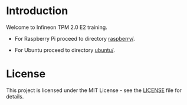 # Introduction

Welcome to Infineon TPM 2.0 E2 training. 

- For Raspberry Pi proceed to directory [raspberry/](https://github.com/wxleong/optiga-tpm-2021-e2-training-day1/tree/master/raspberry).

- For Ubuntu proceed to directory [ubuntu/](https://github.com/wxleong/optiga-tpm-2021-e2-training-day1/tree/master/ubuntu).

# License

This project is licensed under the MIT License - see the [LICENSE](LICENSE) file for details.
